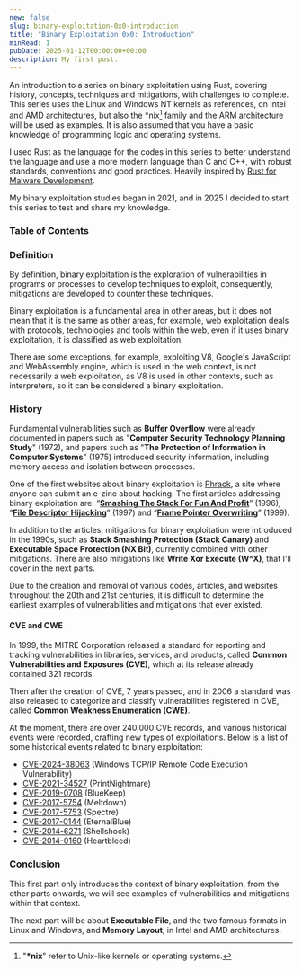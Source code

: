 ```yaml
---
new: false
slug: binary-exploitation-0x0-introduction
title: "Binary Exploitation 0x0: Introduction"
minRead: 1
pubDate: 2025-01-12T00:00:00+00:00
description: My first post.
---
```


An introduction to a series on binary exploitation using
<span class="text-[#FF5F00]">Rust</span>, covering history, concepts,
techniques and mitigations, with challenges to complete. This series uses the
Linux and Windows NT kernels as references, on Intel and AMD architectures, but
also the *nix[^1] family and the ARM architecture will be used as examples.
It is also assumed that you have a basic knowledge of programming logic and
operating systems.

I used Rust as the language for the codes in this series to better understand
the language and use a more modern language than C and C++, with robust
standards, conventions and good practices. Heavily inspired by
[Rust for Malware Development](https://envs.sh/2wi).

My binary exploitation studies began in 2021, and in 2025 I decided to start
this series to test and share my knowledge.

[^1]: "**\*nix**" refer to Unix-like kernels or operating systems.

### Table of Contents

### Definition

By definition, binary exploitation is the exploration of vulnerabilities in
programs or processes to develop techniques to exploit, consequently,
mitigations are developed to counter these techniques.

Binary exploitation is a fundamental area in other areas, but it does not mean
that it is the same as other areas, for example, web exploitation deals with
protocols, technologies and tools within the web, even if it uses binary
exploitation, it is classified as web exploitation.

There are some exceptions, for example, exploiting V8, Google's JavaScript and
WebAssembly engine, which is used in the web context, is not necessarily a web
exploitation, as V8 is used in other contexts, such as interpreters, so it can
be considered a binary exploitation.

### History

Fundamental vulnerabilities such as **Buffer Overflow** were already documented
in papers such as "**Computer Security Technology Planning Study**" (1972), and
papers such as "**The Protection of Information in Computer Systems**" (1975)
introduced security information, including memory access and isolation between
processes.

One of the first websites about binary exploitation is
[Phrack](https://phrack.org/), a site where anyone can submit an e-zine
about hacking. The first articles addressing binary exploitation are:
“**[Smashing The Stack For Fun And Profit](https://phrack.org/issues/49/14)**”
(1996), “**[File Descriptor Hijacking](https://phrack.org/issues/51/5)**”
(1997) and “**[Frame Pointer Overwriting](https://phrack.org/issues/55/8)**”
(1999).

In addition to the articles, mitigations for binary exploitation were
introduced in the 1990s, such as **Stack Smashing Protection (Stack Canary)**
and **Executable Space Protection (NX Bit)**, currently combined with other
mitigations. There are also mitigations like **Write Xor Execute (W^X)**, that
I'll cover in the next parts.

Due to the creation and removal of various codes, articles, and websites
throughout the 20th and 21st centuries, it is difficult to determine the
earliest examples of vulnerabilities and mitigations that ever existed.

#### CVE and CWE

In 1999, the MITRE Corporation released a standard for reporting and
tracking vulnerabilities in libraries, services, and products, called
**Common Vulnerabilities and Exposures (CVE)**, which at its release
already contained 321 records.

Then after the creation of CVE, 7 years passed, and in 2006 a standard was also
released to categorize and classify vulnerabilities registered in CVE, called
**Common Weakness Enumeration (CWE)**.

At the moment, there are over 240,000 CVE records, and various historical
events were recorded, crafting new types of exploitations. Below is a list of
some historical events related to binary exploitation:

- [CVE-2024-38063](https://www.cve.org/CVERecord?id=CVE-2024-38063)
    (Windows TCP/IP Remote Code Execution Vulnerability)
- [CVE-2021-34527](https://www.cve.org/CVERecord?id=CVE-2021-34527)
    (PrintNightmare)
- [CVE-2019-0708](https://www.cve.org/CVERecord?id=CVE-2019-0708)
    (BlueKeep)
- [CVE-2017-5754](https://www.cve.org/CVERecord?id=CVE-2017-5754)
    (Meltdown)
- [CVE-2017-5753](https://www.cve.org/CVERecord?id=CVE-2017-5753)
    (Spectre)
- [CVE-2017-0144](https://www.cve.org/CVERecord?id=CVE-2017-0144)
    (EternalBlue)
- [CVE-2014-6271](https://www.cve.org/CVERecord?id=CVE-2014-6271)
    (Shellshock)
- [CVE-2014-0160](https://www.cve.org/CVERecord?id=CVE-2014-0160)
    (Heartbleed)

### Conclusion

This first part only introduces the context of binary exploitation, from the
other parts onwards, we will see examples of vulnerabilities and mitigations
within that context.

The next part will be about **Executable File**, and the two famous formats in
Linux and Windows, and **Memory Layout**, in Intel and AMD architectures.
